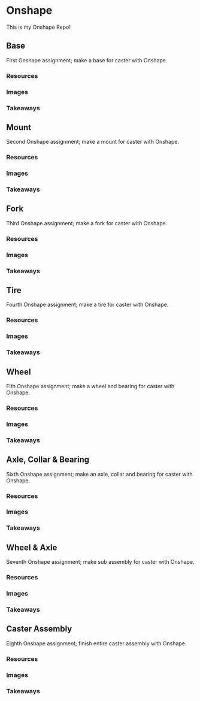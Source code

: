 # Onshape
This is my Onshape Repo!

## Base
First Onshape assignment;  make a base for caster with Onshape.
### Resources
### Images
### Takeaways

## Mount
Second Onshape assignment; make a mount for caster with Onshape. 
### Resources
### Images
### Takeaways

## Fork
Third Onshape assignment; make a fork for caster with Onshape. 
### Resources
### Images
### Takeaways

## Tire
Fourth Onshape assignment; make a tire for caster with Onshape. 
### Resources
### Images
### Takeaways

## Wheel
Fith Onshape assignment; make a wheel and bearing for caster with Onshape. 
### Resources
### Images
### Takeaways

## Axle, Collar & Bearing
Sixth Onshape assignment; make an axle, collar and bearing for caster with Onshape. 
### Resources
### Images
### Takeaways

## Wheel & Axle
Seventh Onshape assignment; make sub assembly for caster with Onshape. 
### Resources
### Images
### Takeaways

## Caster Assembly
Eighth Onshape assignment; finish entire caster assembly with Onshape. 
### Resources
### Images
### Takeaways
